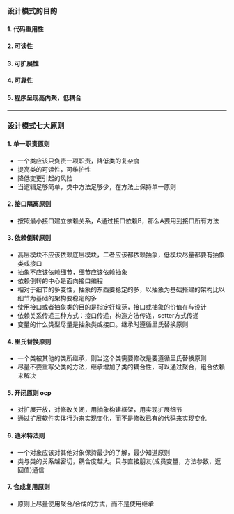 ### 设计模式的目的

#### 1. 代码重用性

#### 2. 可读性

#### 3. 可扩展性

#### 4. 可靠性

#### 5. 程序呈现高内聚，低耦合

---

### 设计模式七大原则

#### 1. 单一职责原则

-   一个类应该只负责一项职责，降低类的复杂度
-   提高类的可读性，可维护性
-   降低变更引起的风险
-   当逻辑足够简单，类中方法足够少，在方法上保持单一原则

#### 2. 接口隔离原则

-   按照最小接口建立依赖关系，A通过接口依赖B，那么A要用到接口所有方法

#### 3. 依赖倒转原则

-   高层模块不应该依赖底层模块，二者应该都依赖抽象，低模块尽量都要有抽象类或接口
-   抽象不应该依赖细节，细节应该依赖抽象
-   依赖倒转的中心是面向接口编程
-   相对于细节的多变性，抽象的东西要稳定的多，以抽象为基础搭建的架构比以细节为基础的架构要稳定的多
-   使用接口或者抽象类的目的是指定好规范，接口或抽象的价值在与设计
-   依赖关系传递三种方式：接口传递，构造方法传递，setter方式传递
-   变量的什么类型尽量是抽象类或接口。继承时遵循里氏替换原则

#### 4. 里氏替换原则

-   一个类被其他的类所继承，则当这个类需要修改是要遵循里氏替换原则
-   尽量不要重写父类的方法，继承增加了类的耦合性，可以通过聚合，组合依赖来解决

#### 5. 开闭原则 ocp

-   对扩展开放，对修改关闭，用抽象构建框架，用实现扩展细节
-   通过扩展软件实体行为来实现变化，而不是修改已有的代码来实现变化

#### 6. 迪米特法则

-   一个对象应该对其他对象保持最少的了解，最少知道原则
-   类与类的关系越密切，耦合度越大。只与直接朋友(成员变量，方法参数，返回值)通信

#### 7. 合成复用原则

-   原则上尽量使用聚合/合成的方式，而不是使用继承

